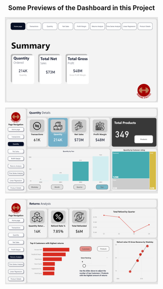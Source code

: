 <h2 align="center">Some Previews of the Dashboard in this Project</h2>


<p align="center">
  <img src="https://raw.githubusercontent.com/ShaheerHussain-DataScience/Shaheer-Hussain-Data-Science-Portfolio/main/Power_BI/JUL23%20-%20Data%20%26%20Business%20Insight%20ADA%20Module/Home.png" alt="Home Dashboard" width="800">
</p>

<p align="center">
  <img src="https://raw.githubusercontent.com/ShaheerHussain-DataScience/Shaheer-Hussain-Data-Science-Portfolio/main/Power_BI/JUL23%20-%20Data%20%26%20Business%20Insight%20ADA%20Module/Quantity.png" alt="Quantity Dashboard" width="800">
</p>

<p align="center">
  <img src="https://raw.githubusercontent.com/ShaheerHussain-DataScience/Shaheer-Hussain-Data-Science-Portfolio/main/Power_BI/JUL23%20-%20Data%20%26%20Business%20Insight%20ADA%20Module/ReturnsAnalysis.png" alt="Returns Analysis Dashboard" width="800">
</p>
